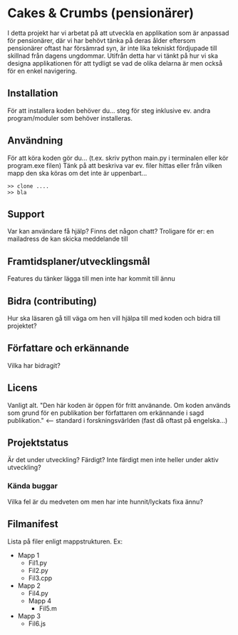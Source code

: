 # Cakes & Crumbs (pensionärer)

I detta projekt har vi arbetat på att utveckla en applikation som är anpassad för pensionärer, där vi har behövt tänka på deras ålder eftersom pensionärer oftast har försämrad syn, är inte lika tekniskt fördjupade till skillnad från dagens ungdommar. Utifrån detta har vi tänkt på hur vi ska designa applikationen för att tydligt se vad de olika delarna är men också för en enkel navigering.

## Installation
För att installera koden behöver du... steg för steg inklusive ev. andra program/moduler som behöver installeras.

## Användning
För att köra koden gör du... (t.ex. skriv python main.py i terminalen eller kör program.exe filen)
Tänk på att beskriva var ev. filer hittas eller från vilken mapp den ska köras om det inte är uppenbart...

 ``` 
>> clone ....
>> bla
```

## Support
Var kan användare få hjälp? Finns det någon chatt? Troligare för er: en mailadress de kan skicka meddelande till

## Framtidsplaner/utvecklingsmål
Features du tänker lägga till men inte har kommit till ännu

## Bidra (contributing)
Hur ska läsaren gå till väga om hen vill hjälpa till med koden och bidra till projektet?

## Författare och erkännande
Vilka har bidragit?

## Licens
Vanligt alt. "Den här koden är öppen för fritt använande. Om koden används som grund för en publikation ber författaren om erkännande i sagd publikation." <-- standard i forskningsvärlden (fast då oftast på engelska...)

## Projektstatus
Är det under utveckling? Färdigt? Inte färdigt men inte heller under aktiv utveckling?

### Kända buggar
Vilka fel är du medveten om men har inte hunnit/lyckats fixa ännu?

## Filmanifest
Lista på filer enligt mappstrukturen. Ex:

- Mapp 1
    - Fil1.py
    - Fil2.py
    - Fil3.cpp
- Mapp 2
    - Fil4.py
    - Mapp 4
        - Fil5.m       
- Mapp 3
    - Fil6.js 

